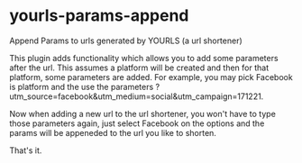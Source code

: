 # yourls-params-append
Append Params to urls generated by YOURLS (a url shortener)


This plugin adds functionality which allows you to add some parameters after the url. This assumes a platform will be created and then for that platform, some parameters are added.
For example, you may pick Facebook is platform and the use the parameters ?utm_source=facebook&utm_medium=social&utm_campaign=171221.

Now when adding a new url to the url shortener, you won't have to type those parameters again, just select Facebook on the options and the params will be appeneded to the url you like to shorten.

That's it.


